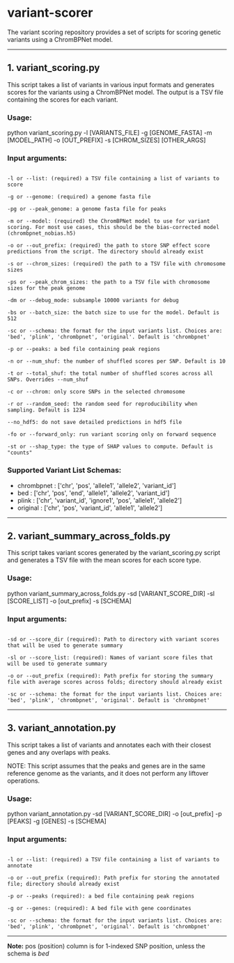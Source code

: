 # variant-scorer

The variant scoring repository provides a set of scripts for scoring genetic variants using a ChromBPNet model.

---

## 1. variant_scoring.py

This script takes a list of variants in various input formats and generates scores for the variants using a ChromBPNet model. The output is a TSV file containing the scores for each variant. 

### Usage:

python variant_scoring.py -l [VARIANTS_FILE] -g [GENOME_FASTA] -m [MODEL_PATH] -o [OUT_PREFIX] -s [CHROM_SIZES] [OTHER_ARGS]

### Input arguments:

````

-l or --list: (required) a TSV file containing a list of variants to score

-g or --genome: (required) a genome fasta file

-pg or --peak_genome: a genome fasta file for peaks

-m or --model: (required) the ChromBPNet model to use for variant scoring. For most use cases, this should be the bias-corrected model (chrombpnet_nobias.h5)

-o or --out_prefix: (required) the path to store SNP effect score predictions from the script. The directory should already exist

-s or --chrom_sizes: (required) the path to a TSV file with chromosome sizes

-ps or --peak_chrom_sizes: the path to a TSV file with chromosome sizes for the peak genome

-dm or --debug_mode: subsample 10000 variants for debug

-bs or --batch_size: the batch size to use for the model. Default is 512

-sc or --schema: the format for the input variants list. Choices are: 'bed', 'plink', 'chrombpnet', 'original'. Default is 'chrombpnet'

-p or --peaks: a bed file containing peak regions

-n or --num_shuf: the number of shuffled scores per SNP. Default is 10

-t or --total_shuf: the total number of shuffled scores across all SNPs. Overrides --num_shuf

-c or --chrom: only score SNPs in the selected chromosome

-r or --random_seed: the random seed for reproducibility when sampling. Default is 1234

--no_hdf5: do not save detailed predictions in hdf5 file

-fo or --forward_only: run variant scoring only on forward sequence

-st or --shap_type: the type of SHAP values to compute. Default is "counts"

````

### Supported Variant List Schemas:

* chrombpnet : ['chr', 'pos', 'allele1', 'allele2', 'variant_id']
* bed : ['chr', 'pos', 'end', 'allele1', 'allele2', 'variant_id']
* plink : ['chr', 'variant_id', 'ignore1', 'pos', 'allele1', 'allele2']
* original : ['chr', 'pos', 'variant_id', 'allele1', 'allele2']

---

## 2. variant_summary_across_folds.py

This script takes variant scores generated by the variant_scoring.py script and generates a TSV file with the mean scores for each score type.

### Usage:

python variant_summary_across_folds.py -sd [VARIANT_SCORE_DIR] -sl [SCORE_LIST] -o [out_prefix] -s [SCHEMA]

### Input arguments:

````

-sd or --score_dir (required): Path to directory with variant scores that will be used to generate summary

-sl or --score_list: (required): Names of variant score files that will be used to generate summary

-o or --out_prefix (required): Path prefix for storing the summary file with average scores across folds; directory should already exist

-sc or --schema: the format for the input variants list. Choices are: 'bed', 'plink', 'chrombpnet', 'original'. Default is 'chrombpnet'

````

---

## 3. variant_annotation.py

This script takes a list of variants and annotates each with their closest genes and any overlaps with peaks.

NOTE: This script assumes that the peaks and genes are in the same reference genome as the variants, and it does not perform any liftover operations.

### Usage:

python variant_annotation.py -sd [VARIANT_SCORE_DIR] -o [out_prefix] -p [PEAKS] -g [GENES] -s [SCHEMA]

### Input arguments:

````

-l or --list: (required) a TSV file containing a list of variants to annotate

-o or --out_prefix (required): Path prefix for storing the annotated file; directory should already exist

-p or --peaks (required): a bed file containing peak regions

-g or --genes: (required): A bed file with gene coordinates

-sc or --schema: the format for the input variants list. Choices are: 'bed', 'plink', 'chrombpnet', 'original'. Default is 'chrombpnet'

````

---

**Note:** pos (position) column is for 1-indexed SNP position, unless the schema is *bed*
